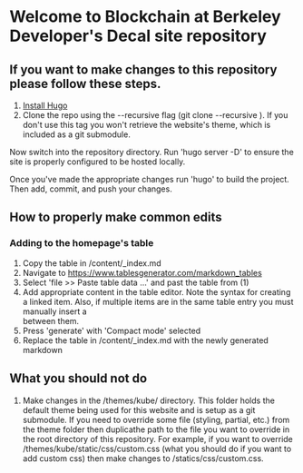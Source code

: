 # Welcome to Blockchain at Berkeley Developer's Decal site repository

## If you want to make changes to this repository please follow these steps.

1. [Install Hugo](https://gohugo.io/getting-started/installing/)
2. Clone the repo using the --recursive flag (git clone --recursive <project url>). If you don't use this tag you won't retrieve the website's theme, which is included as a git submodule.

Now switch into the repository directory. Run 'hugo server -D' to ensure the site is properly configured to be hosted locally. 

Once you've made the appropriate changes run 'hugo' to build the project. Then add, commit, and push your changes.

## How to properly make common edits

### Adding to the homepage's table

1. Copy the table in /content/_index.md
2. Navigate to https://www.tablesgenerator.com/markdown_tables
3. Select 'file >> Paste table data ...' and past the table from (1)
4. Add appropriate content in the table editor. Note the syntax for creating a linked item. Also, if multiple items are in the same table entry you must manually insert a <br/> between them.
5. Press 'generate' with 'Compact mode' selected
6. Replace the table in /content/_index.md with the newly generated markdown

## What you should not do

1. Make changes in the /themes/kube/ directory. This folder holds the default theme being used for this website and is setup as a git submodule. If you need to override some file (styling, partial, etc.) from the theme folder then duplicathe path to the file you want to override in the root directory of this repository. For example, if you want to override /themes/kube/static/css/custom.css (what you should do if you want to add custom css) then make changes to /statics/css/custom.css. 
